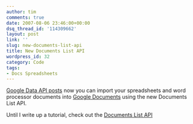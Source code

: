```yaml
---
author: tim
comments: true
date: 2007-08-06 23:46:00+00:00
dsq_thread_id: '114309662'
layout: post
link: ''
slug: new-documents-list-api
title: New Documents List API
wordpress_id: 32
category: Code
tags:
- Docs Spreadsheets
---
```


[Google Data API posts](http://googledataapis.blogspot.com/2007/08/new-api-it-slices-it-dices-it-uploads.html) now you can import your spreadsheets and word
processor documents into [Google Documents](http://docs.google.com/) using the
new Documents List API.  
  
Until I write up a tutorial, check out the [Documents List
API](http://code.google.com/apis/documents/developers_guide_protocol.html)

